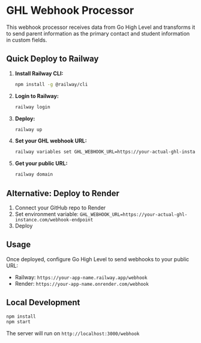 # GHL Webhook Processor

This webhook processor receives data from Go High Level and transforms it to send parent information as the primary contact and student information in custom fields.

## Quick Deploy to Railway

1. **Install Railway CLI:**
   ```bash
   npm install -g @railway/cli
   ```

2. **Login to Railway:**
   ```bash
   railway login
   ```

3. **Deploy:**
   ```bash
   railway up
   ```

4. **Set your GHL webhook URL:**
   ```bash
   railway variables set GHL_WEBHOOK_URL=https://your-actual-ghl-instance.com/webhook-endpoint
   ```

5. **Get your public URL:**
   ```bash
   railway domain
   ```

## Alternative: Deploy to Render

1. Connect your GitHub repo to Render
2. Set environment variable: `GHL_WEBHOOK_URL=https://your-actual-ghl-instance.com/webhook-endpoint`
3. Deploy

## Usage

Once deployed, configure Go High Level to send webhooks to your public URL:
- Railway: `https://your-app-name.railway.app/webhook`
- Render: `https://your-app-name.onrender.com/webhook`

## Local Development

```bash
npm install
npm start
```

The server will run on `http://localhost:3000/webhook`
